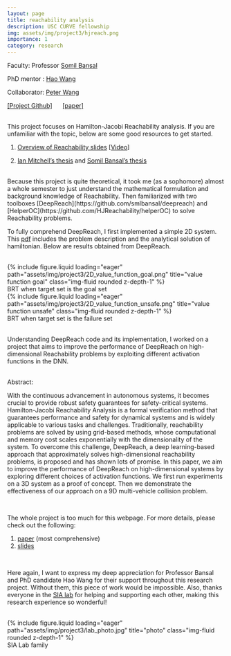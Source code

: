 ```yaml
---
layout: page
title: reachability analysis
description: USC CURVE fellowship
img: assets/img/project3/hjreach.png
importance: 1
category: research
---
```


Faculty: Professor [Somil Bansal](https://smlbansal.github.io/)

PhD mentor : [Hao Wang](https://scholar.google.com/citations?user=W5WYNgkAAAAJ&hl=en&authuser=1)

Collaborator: [Peter Wang](https://pwang649.github.io/)

[[Project Github]](https://github.com/tianhao-stan-wu/deepreach)  &nbsp;&nbsp;&nbsp;&nbsp; [[paper]](https://arxiv.org/pdf/2312.17583v1)

<br>
This project focuses on Hamilton-Jacobi Reachability analysis. If you are unfamiliar with the topic, below are some good resources to get started.

1. [Overview of Reachability slides](https://drive.google.com/file/d/1DU8fz4mobCKtrXqi65xA5qDVV390ebaM/view) \[[Video](https://www.youtube.com/watch?v=iWsfc107nRc&list=PLrmdED6yqL3W6iCM3Vio3WzrsTTpkiluy&index=2)\]
 

2. [Ian Mitchell’s thesis](https://www.cs.ubc.ca/~mitchell/Papers/thesisMitchell.pdf) and [Somil Bansal’s thesis](https://drive.google.com/file/d/1iLV2MjHY1N8eDIJZ-Oja_gMQpsaGGdjq/view)

<br>
Because this project is quite theoretical, it took me (as a sophomore) almost a whole semester to just understand the mathematical formulation and background knowledge of Reachability. Then familiarized with two toolboxes [DeepReach](https://github.com/smlbansal/deepreach) and [HelperOC](https://github.com/HJReachability/helperOC) to solve Reachability problems.


To fully comprehend DeepReach, I first implemented a simple 2D system. This
[pdf](/assets/pdf/project3/2D_system.pdf) includes the problem description and the analytical solution of hamiltonian. Below are results obtained from DeepReach.

<br>
<div class="row">
    <div class="col-sm mt-3 mt-md-0">
        {% include figure.liquid loading="eager" path="assets/img/project3/2D_value_function_goal.png" title="value function goal" class="img-fluid rounded z-depth-1" %}
    </div>
</div>
<div class="caption">
    BRT when target set is the goal set
</div>

<div class="row">
    <div class="col-sm mt-3 mt-md-0">
        {% include figure.liquid loading="eager" path="assets/img/project3/2D_value_function_unsafe.png" title="value function unsafe" class="img-fluid rounded z-depth-1" %}
    </div>
</div>
<div class="caption">
    BRT when target set is the failure set
</div>
<br>

Understanding DeepReach code and its implementation, I worked on a project that aims to improve the performance of DeepReach on high-dimensional Reachability problems by exploiting different activation functions in the DNN. 

<br>
Abstract: 

With the continuous advancement in autonomous
systems, it becomes crucial to provide robust safety guarantees
for safety-critical systems. Hamilton-Jacobi Reachability Analysis
is a formal verification method that guarantees performance
and safety for dynamical systems and is widely applicable to
various tasks and challenges. Traditionally, reachability problems
are solved by using grid-based methods, whose computational
and memory cost scales exponentially with the dimensionality of the system. To overcome this challenge, DeepReach, a
deep learning-based approach that approximately solves high-dimensional reachability problems, is proposed and has shown
lots of promise. In this paper, we aim to improve the performance
of DeepReach on high-dimensional systems by exploring different
choices of activation functions. We first run experiments on a
3D system as a proof of concept. Then we demonstrate the
effectiveness of our approach on a 9D multi-vehicle collision
problem.

<br>

The whole project is too much for this webpage. For more details, please check out the following:

1. [paper](https://arxiv.org/pdf/2312.17583v1) (most comprehensive)
2. [slides](/assets/pdf/project3/slides.pdf)
<br>

Here again, I want to express my deep appreciation for Professor Bansal and PhD candidate Hao Wang for their support throughout this research project. Without them, this piece of work would be impossible. Also, thanks everyone in the [SIA lab](https://smlbansal.github.io/sia-lab/people.html) for helping and supporting each other, making this research experience so wonderful!

<br>
<div class="row">
    <div class="col-sm mt-3 mt-md-0">
        {% include figure.liquid loading="eager" path="assets/img/project3/lab_photo.jpg" title="photo" class="img-fluid rounded z-depth-1" %}
    </div>
</div>
<div class="caption">
    SIA Lab family
</div>

